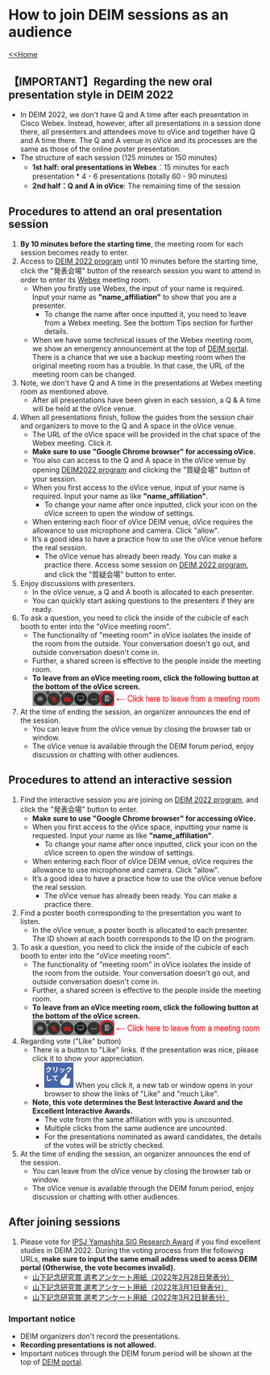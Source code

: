 # How to join DEIM sessions as an audience

[<<Home](README.md)

## 【IMPORTANT】Regarding the new oral presentation style in DEIM 2022
* In DEIM 2022, we don't have Q and A time after each presentation in Cisco Webex. Instead, however, after all presentations in a session done there, all presenters and attendees move to oVice and together have Q and A time there. The Q and A venue in oVice and its processes are the same as those of the online poster presentation.
* The structure of each session (125 minutes or 150 minutes)
	* **1st half: oral presentations in Webex**：15 minutes for each presentation * 4 - 6 presentations (totally 60 - 90 minutes)
	* **2nd half：Q and A in oVice**: The remaining time of the session

##  Procedures to attend an oral presentation session
1. **By 10 minutes before the starting time**, the meeting room for each session becomes ready to enter.
2. Access to [DEIM 2022 program](https://cms.dbsj.org/deim2022/program/) until 10 minutes before the starting time, click the "発表会場" button of the research session you want to attend in order to enter its [Webex](https://mediafiles.webex.com/ja/downloads.html) meeting room.
    * When you firstly use Webex, the input of your name is required. Input your name as **"name_affiliation"** to show that you are a presenter.
        * To change the name after once inputted it, you need to leave from a Webex meeting. See the bottom Tips section for further details.
    * When we have some technical issues of the Webex meeting room, we show an emergency announcement at the top of [DEIM portal](https://cms.dbsj.org/deim2022/program/). There is a chance that we use a backup meeting room when the original meeting room has a trouble. In that case, the URL of the meeting room can be changed.
3. Note, we don't have Q and A time in the presentations at Webex meeting room as mentioned above.
    * After all presentations have been given in each session, a Q & A time will be held at the oVice venue.
4. When all presentations finish, follow the guides from the session chair and organizers to move to the Q and A space in the oVice venue.
    * The URL of the oVice space will be provided in the chat space of the Webex meeting. Click it.
    * **Make sure to use "Google Chrome browser" for accessing oVice.**
    * You also can access to the Q and A space in the oVice venue by opening [DEIM2022 program](https://cms.dbsj.org/deim2022/program/) and clicking the "質疑会場" button of your session.
    * When you first access to the oVice venue, input of your name is required. Input your name as like **"name_affiliation"**.
    	* To change your name after once inputted, click your icon on the oVice screen to open the window of settings.
    * When entering each floor of oVice DEIM venue, oVice requires the allowance to use microphone and camera. Click "allow".
    * It’s a good idea to have a practice how to use the oVice venue before the real session.
        * The oVice venue has already been ready. You can make a practice there. Access some session on [DEIM 2022 program](https://cms.dbsj.org/deim2022/program/), and click the "質疑会場" button to enter.
5. Enjoy discussions with presenters. 
    * In the oVice venue, a Q and A booth is allocated to each presenter.
    * You can quickly start asking questions to the presenters if they are ready.
6. To ask a question, you need to click the inside of the cubicle of each booth to enter into the "oVice meeting room".
    * The functionality of "meeting room" in oVice isolates the inside of the room from the outside. Your conversation doesn't go out, and outside conversation doesn't come in.
    * Further, a shared screen is effective to the people inside the meeting room.
    * **To leave from an oVice meeting room, click the following button at the bottom of the oVice screen.**
	![Image of the quit button from meeting](img/oVice_meeting_quit_button_en.png)
7. At the time of ending the session, an organizer announces the end of the session. 
    * You can leave from the oVice venue by closing the browser tab or window.
    * The oVice venue is available through the DEIM forum period, enjoy discussion or chatting with other audiences.

## Procedures to attend an interactive session
1. Find the interactive session you are joining on [DEIM 2022 program](https://cms.dbsj.org/deim2022/program/), and click the "発表会場" button to enter.
    * **Make sure to use "Google Chrome browser" for accessing oVice.**
    * When you first access to the oVice space, inputting your name is requested. Input your name as like **"name_affiliation"**.
    	* To change your name after once inputted, click your icon on the oVice screen to open the window of settings.
    * When entering each floor of oVice DEIM venue, oVice requires the allowance to use microphone and camera. Click "allow".
    * It’s a good idea to have a practice how to use the oVice venue before the real session.
        * The oVice venue has already been ready. You can make a practice there.
2. Find a poster booth corresponding to the presentation you want to listen. 
    * In the oVice venue, a poster booth is allocated to each presenter. The ID shown at each booth corresponds to the ID on the program.
3. To ask a question, you need to click the inside of the cubicle of each booth to enter into the "oVice meeting room".
    * The functionality of "meeting room" in oVice isolates the inside of the room from the outside. Your conversation doesn't go out, and outside conversation doesn't come in.
    * Further, a shared screen is effective to the people inside the meeting room.
    * **To leave from an oVice meeting room, click the following button at the bottom of the oVice screen.**
	![Image of the quit button from meeting](img/oVice_meeting_quit_button_en.png)
4. Regarding vote ("Like" button)
    * There is a button to "Like" links. If the presentation was nice, please click it to show your appreciation.	
        * ![Image of the Like button](img/oVice_like_button.png) When you click it, a new tab or window opens in your browser to show the links of "Like" and "much Like".
    * **Note, this vote determines the Best Interactive Award and the Excellent Interactive Awards.**
    	* The vote from the same affiliation with you is uncounted.
    	* Multiple clicks from the same audience are uncounted.
    	* For the presentations nominated as award candidates, the details of the votes will be strictly checked.
5. At the time of ending the session, an organizer announces the end of the session. 
    * You can leave from the oVice venue by closing the browser tab or window.
    * The oVice venue is available through the DEIM forum period, enjoy discussion or chatting with other audiences.


## After joining sessions
1. Please vote for [IPSJ Yamashita SIG Research Award](https://www.ipsj.or.jp/award/yamashita.html) if you find excellent studies in DEIM 2022. During the voting process from the following URLs, **make sure to input the same email address used to acess DEIM portal (Otherwise, the vote becomes invalid).**
    * [山下記念研究賞 選考アンケート用紙（2022年2月28日発表分）](https://docs.google.com/forms/d/e/1FAIpQLSfhLHi7wVKaZqSyOS_z7Kc4JYIGXXOaYfjlcKjhJ5aqNrLpxA/viewform)
    * [山下記念研究賞 選考アンケート用紙（2022年3月1日発表分）](https://docs.google.com/forms/d/e/1FAIpQLSfrYJdKqJYCJr0UZ5UkwkfWvjIgT5RRaGN-VSeUCUXdBjUhLg/viewform)
    * [山下記念研究賞 選考アンケート用紙（2022年3月2日発表分）](https://docs.google.com/forms/d/e/1FAIpQLSf06d6Bfptm2Gl_WTWFNSWnDw_NNXGHweJzPkUEUuWhe1NhSg/viewform)

### Important notice
- DEIM organizers don't record the presentations.
- **Recording presentations is not allowed.**
- Important notices through the DEIM forum period will be shown at the top of [DEIM portal](https://cms.dbsj.org/deim2022/program/).
